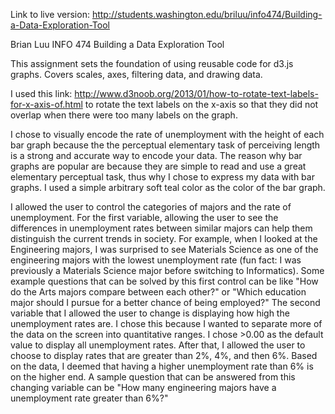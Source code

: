 Link to live version: http://students.washington.edu/briluu/info474/Building-a-Data-Exploration-Tool

Brian Luu
INFO 474
Building a Data Exploration Tool

This assignment sets the foundation of using reusable code for d3.js graphs. 
Covers scales, axes, filtering data, and drawing data.

I used this link:
http://www.d3noob.org/2013/01/how-to-rotate-text-labels-for-x-axis-of.html
to rotate the text labels on the x-axis so that they did not overlap when 
there were too many labels on the graph.



I chose to visually encode the rate of unemployment with the height of each bar graph because the the perceptual elementary task of perceiving length is a strong and accurate way to encode your data. The reason why bar graphs are popular are because they are simple to read and use a great elementary perceptual task, thus why I chose to express my data with bar graphs. I used a simple arbitrary soft teal color as the color of the bar graph.

I allowed the user to control the categories of majors and the rate of unemployment. 
For the first variable, allowing the user to see the differences in unemployment rates between similar majors can help them distinguish the current trends in society. For example, when I looked at the Engineering majors, I was surprised to see Materials Science as one of the engineering majors with the lowest unemployment rate (fun fact: I was previously a Materials Science major before switching to Informatics). Some example questions that can be solved by this first control can be like "How do the Arts majors compare between each other?" or "Which education major should I pursue for a better chance of being employed?"
The second variable that I allowed the user to change is displaying how high the unemployment rates are. I chose this because I wanted to separate more of the data on the screen into quantitative ranges. I chose >0.00 as the default value to display all unemployment rates. After that, I allowed the user to choose to display rates that are greater than 2%, 4%, and then 6%. Based on the data, I deemed that having a higher unemployment rate than 6% is on the higher end. A sample question that can be answered from this changing variable can be "How many engineering majors have a unemployment rate greater than 6%?"
